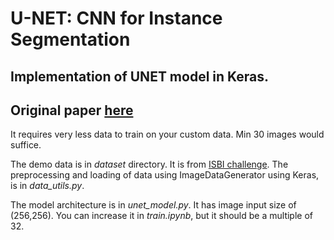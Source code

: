 # U-NET: CNN for Instance Segmentation
## Implementation of UNET model in Keras.

## Original paper [here](https://arxiv.org/pdf/1505.04597.pdf)

It requires very less data to train on your custom data. Min 30 images would suffice.

The demo data is in *dataset* directory. It is from [ISBI challenge](http://brainiac2.mit.edu/isbi_challenge/). The preprocessing and loading of data using ImageDataGenerator using Keras, is in *data_utils.py*.

The model architecture is in *unet_model.py*. It has image input size of (256,256). You can increase it in *train.ipynb*, but it should be a multiple of 32.


